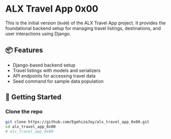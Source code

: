 # ALX Travel App 0x00

This is the initial version (`0x00`) of the ALX Travel App project. It provides the foundational backend setup for managing travel listings, destinations, and user interactions using Django.

## 📦 Features

- Django-based backend setup
- Travel listings with models and serializers
- API endpoints for accessing travel data
- Seed command for sample data population

## 🚀 Getting Started

### Clone the repo

```bash
git clone https://github.com/EgehizaJoy/alx_travel_app_0x00.git
cd alx_travel_app_0x00
# alx_travel_app_0x00
